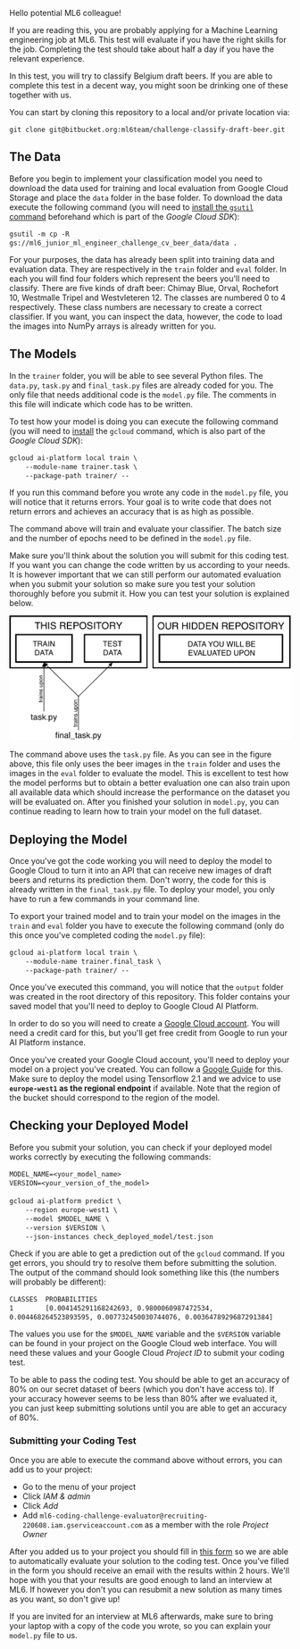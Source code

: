Hello potential ML6 colleague!

If you are reading this, you are probably applying for a Machine Learning engineering job at ML6. This test will evaluate if you have the right skills for the job.
Completing the test should take about half a day if you have the relevant experience.

In this test, you will try to classify Belgium draft beers. If you are able to complete this test in a decent way, you might soon be drinking one of these together with us.

You can start by cloning this repository to a local and/or private location via:

```
git clone git@bitbucket.org:ml6team/challenge-classify-draft-beer.git
```

## The Data

Before you begin to implement your classification model you need to download the data used for training and local evaluation from Google Cloud Storage and place the `data` folder in the base folder. To download the data execute the following command (you will need to [install the `gsutil` command](https://cloud.google.com/storage/docs/gsutil_install#sdk-install) beforehand which is part of the *Google Cloud SDK*):

```
gsutil -m cp -R gs://ml6_junior_ml_engineer_challenge_cv_beer_data/data .
```

For your purposes, the data has already been split into training data and evaluation data. They are respectively in the `train` folder and `eval` folder. In each you will find four folders which represent the beers you'll need to classify. There are five kinds of draft beer: Chimay Blue, Orval, Rochefort 10, Westmalle Tripel and Westvleteren 12. The classes are numbered 0 to 4 respectively. These class numbers are necessary to create a correct classifier. If you want, you can inspect the data, however, the code to load the images into NumPy arrays is already written for you.


## The Models

In the `trainer` folder, you will be able to see several Python files. The `data.py`, `task.py` and `final_task.py` files are already coded for you. The only file that needs additional code is the `model.py` file. The comments in this file will indicate which code has to be written.

To test how your model is doing you can execute the following command (you will need to [install](https://cloud.google.com/sdk/docs/#install_the_latest_cloud_sdk_version) the `gcloud` command, which is also part of the *Google Cloud SDK*):

```
gcloud ai-platform local train \
    --module-name trainer.task \
    --package-path trainer/ --
```

If you run this command before you wrote any code in the `model.py` file, you will notice that it returns errors. Your goal is to write code that does not return errors and achieves an accuracy that is as high as possible.

The command above will train and evaluate your classifier. The batch size and the number of epochs need to be defined in the `model.py` file.

Make sure you'll think about the solution you will submit for this coding test. If you want you can change the code written by us according to your needs. It is however important that we can still perform our automated evaluation when you submit your solution so make sure you test your solution thoroughly before you submit it. How you can test your solution is explained below.

![Data overview](data.png)

The command above uses the `task.py` file. As you can see in the figure above, this file only uses the beer images in the `train` folder and uses the images in the `eval` folder to evaluate the model. This is excellent to test how the model performs but to obtain a better evaluation one can also train upon all available data which should increase the performance on the dataset you will be evaluated on. After you finished your solution in `model.py`, you can continue reading to learn how to train your model on the full dataset.


## Deploying the Model

Once you've got the code working you will need to deploy the model to Google Cloud to turn it into an API that can receive new images of draft beers and returns its prediction them. Don't worry, the code for this is already written in the `final_task.py` file. To deploy your model, you only have to run a few commands in your command line.

To export your trained model and to train your model on the images in the `train` and `eval` folder you have to execute the following command (only do this once you've completed coding the `model.py` file):

```
gcloud ai-platform local train \
    --module-name trainer.final_task \
    --package-path trainer/ --
```

Once you've executed this command, you will notice that the `output` folder was created in the root directory of this repository. This folder contains your saved model that you'll need to deploy to Google Cloud AI Platform.

In order to do so you will need to create a [Google Cloud account](https://cloud.google.com/). You will need a credit card for this, but you'll get free credit from Google to run your AI Platform instance.

Once you've created your Google Cloud account, you'll need to deploy your model on a project you've created. You can follow a [Google Guide](https://cloud.google.com/ai-platform/prediction/docs/deploying-models#deploy_models_and_versions) for this. Make sure to deploy the model using Tensorflow 2.1 and we advice to use **`europe-west1` as the regional endpoint** if available. Note that the region of the bucket should correspond to the region of the model.


## Checking your Deployed Model

Before you submit your solution, you can check if your deployed model works correctly by executing the following commands:

```
MODEL_NAME=<your_model_name>
VERSION=<your_version_of_the_model>

gcloud ai-platform predict \
    --region europe-west1 \
    --model $MODEL_NAME \
    --version $VERSION \
    --json-instances check_deployed_model/test.json
```

Check if you are able to get a prediction out of the `gcloud` command. If you get errors, you should try to resolve them before submitting the solution. The output of the command should look something like this (the numbers will probably be different):

```
CLASSES  PROBABILITIES
1        [0.004145291168242693, 0.9800060987472534, 0.004468264523893595, 0.007732450030744076, 0.0036478929687291384]
```

The values you use for the `$MODEL_NAME` variable and the `$VERSION` variable can be found in your project on the Google Cloud web interface. You will need these values and your Google Cloud *Project ID* to submit your coding test.

To be able to pass the coding test. You should be able to get an accuracy of 80% on our secret dataset of beers (which you don't have access to). If your accuracy however seems to be less than 80% after we evaluated it, you can just keep submitting solutions until you are able to get an accuracy of 80%.


### Submitting your Coding Test

Once you are able to execute the command above without errors, you can add us to your project:

* Go to the menu of your project
* Click *IAM & admin*
* Click *Add*
* Add `ml6-coding-challenge-evaluator@recruiting-220608.iam.gserviceaccount.com` as a member with the role *Project Owner*

After you added us to your project you should fill in [this form](https://docs.google.com/forms/d/e/1FAIpQLSdpqNqTrpDm7qERmej32Il_aNF8yJxfPFCIbDRsORDGK3j5OQ/viewform) so we are able to automatically evaluate your solution to the coding test. Once you've filled in the form you should receive an email with the results within 2 hours. We'll hope with you that your results are good enough to land an interview at ML6. If however you don't you can resubmit a new solution as many times as you want, so don't give up!

If you are invited for an interview at ML6 afterwards, make sure to bring your laptop with a copy of the code you wrote, so you can explain your `model.py` file to us.
